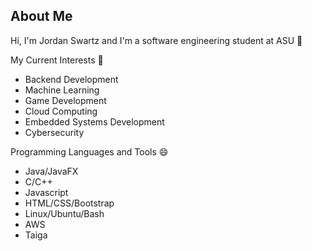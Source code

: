 About Me
--------------------------------------------------------------
Hi, I'm Jordan Swartz and I'm a software engineering student at ASU 👋

My Current Interests 👀
- Backend Development
- Machine Learning
- Game Development
- Cloud Computing
- Embedded Systems Development
- Cybersecurity

Programming Languages and Tools 😄
- Java/JavaFX
- C/C++
- Javascript
- HTML/CSS/Bootstrap
- Linux/Ubuntu/Bash
- AWS
- Taiga

